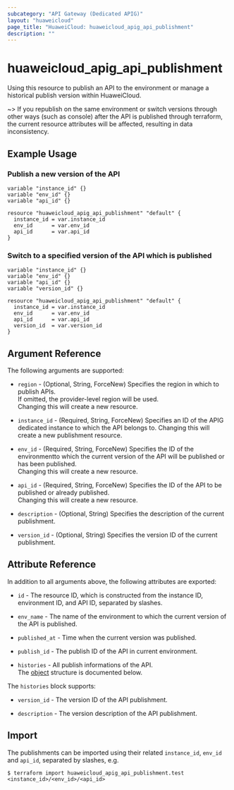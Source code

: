 ```yaml
---
subcategory: "API Gateway (Dedicated APIG)"
layout: "huaweicloud"
page_title: "HuaweiCloud: huaweicloud_apig_api_publishment"
description: ""
---
```


# huaweicloud_apig_api_publishment

Using this resource to publish an API to the environment or manage a historical publish version within HuaweiCloud.

~> If you republish on the same environment or switch versions through other ways (such as console) after the API is
published through terraform, the current resource attributes will be affected, resulting in data inconsistency.

## Example Usage

### Publish a new version of the API

```hcl
variable "instance_id" {}
variable "env_id" {}
variable "api_id" {}

resource "huaweicloud_apig_api_publishment" "default" {
  instance_id = var.instance_id
  env_id      = var.env_id
  api_id      = var.api_id
}
```

### Switch to a specified version of the API which is published

```hcl
variable "instance_id" {}
variable "env_id" {}
variable "api_id" {}
variable "version_id" {}

resource "huaweicloud_apig_api_publishment" "default" {
  instance_id = var.instance_id
  env_id      = var.env_id
  api_id      = var.api_id
  version_id  = var.version_id
}
```

## Argument Reference

The following arguments are supported:

* `region` - (Optional, String, ForceNew) Specifies the region in which to publish APIs.  
  If omitted, the provider-level region will be used.  
  Changing this will create a new resource.

* `instance_id` - (Required, String, ForceNew) Specifies an ID of the APIG dedicated instance to which the API belongs
  to. Changing this will create a new publishment resource.

* `env_id` - (Required, String, ForceNew) Specifies the ID of the environmentto which the current version of the API
  will be published or has been published.  
  Changing this will create a new resource.

* `api_id` - (Required, String, ForceNew) Specifies the ID of the API to be published or already published.  
  Changing this will create a new resource.

* `description` - (Optional, String) Specifies the description of the current publishment.

* `version_id` - (Optional, String) Specifies the version ID of the current publishment.

## Attribute Reference

In addition to all arguments above, the following attributes are exported:

* `id` - The resource ID, which is constructed from the instance ID, environment ID, and API ID, separated by slashes.

* `env_name` - The name of the environment to which the current version of the API is published.

* `published_at` - Time when the current version was published.

* `publish_id` - The publish ID of the API in current environment.

* `histories` - All publish informations of the API.  
  The [object](#publishment_histories) structure is documented below.

<a name="publishment_histories"></a>
The `histories` block supports:

* `version_id` - The version ID of the API publishment.

* `description` - The version description of the API publishment.

## Import

The publishments can be imported using their related `instance_id`, `env_id` and `api_id`, separated by slashes, e.g.

```shell
$ terraform import huaweicloud_apig_api_publishment.test <instance_id>/<env_id>/<api_id>
```
